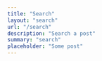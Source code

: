 ```yaml
---
title: "Search"
layout: "search"
url: "/search"
description: "Search a post"
summary: "search"
placeholder: "Some post"
---
```


